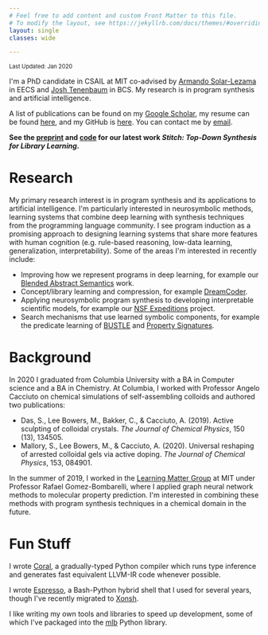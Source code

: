 ```yaml
---
# Feel free to add content and custom Front Matter to this file.
# To modify the layout, see https://jekyllrb.com/docs/themes/#overriding-theme-defaults
layout: single
classes: wide

---
```


<span style="font-size:80%">Last Updated: Jan 2020</span>

I'm a PhD candidate in CSAIL at MIT co-advised by [Armando Solar-Lezama](https://people.csail.mit.edu/asolar/) in EECS and [Josh Tenenbaum](http://cocosci.mit.edu/josh) in BCS. My research is in program synthesis and artificial intelligence.

A list of publications can be found on my [Google Scholar](https://scholar.google.com/citations?user=ghdbIsoAAAAJ), my resume can be found [here](resume.pdf), and my GitHub is [here](https://github.com/mlb2251). You can contact me by [email](mailto:mlbowers@csail.mit.edu).

**See the [preprint](stitch_jul11.pdf) and [code](https://github.com/mlb2251/stitch) for our latest work *Stitch: Top-Down Synthesis for Library Learning*.**

<!-- latest work, presented at ICLR 2021: [Representing Partial Programs with Blended Abstract Semantics](https://arxiv.org/pdf/2012.12964).-->

# Research
My primary research interest is in program synthesis and its applications to artificial intelligence. I'm particularly interested in neurosymbolic methods, learning systems that combine deep learning with synthesis techniques from the programming language community. I see program induction as a promising approach to designing learning systems that share more features with human cognition (e.g. rule-based reasoning, low-data learning, generalization, interpretability). Some of the areas I'm interested in recently include:
- Improving how we represent programs in deep learning, for example our [Blended Abstract Semantics](https://arxiv.org/pdf/2012.12964) work.
- Concept/library learning and compression, for example [DreamCoder](https://arxiv.org/abs/2006.08381).
- Applying neurosymbolic program synthesis to developing interpretable scientific models, for example our [NSF Expeditions](http://www.neurosymbolic.org/) project.
- Search mechanisms that use learned symbolic components, for example the predicate learning of [BUSTLE](https://arxiv.org/abs/2007.14381) and [Property Signatures](https://arxiv.org/abs/2002.09030).

# Background
In 2020 I graduated from Columbia University with a BA in Computer science and a BA in Chemistry. At Columbia, I worked with Professor Angelo Cacciuto on chemical simulations of self-assembling colloids and authored two publications:
- Das, S., Lee Bowers, M., Bakker, C., & Cacciuto, A. (2019). Active sculpting of colloidal crystals. *The Journal of Chemical Physics*, 150 (13), 134505.
- Mallory, S., Lee Bowers, M., & Cacciuto, A. (2020). Universal reshaping of arrested colloidal gels via active doping. *The Journal of Chemical Physics*, 153, 084901.

In the summer of 2019, I worked in the [Learning Matter Group](http://gomezbombarelli.mit.edu/) at MIT under Professor Rafael Gomez-Bombarelli, where I applied graph neural network methods to molecular property prediction. I'm interested in combining these methods with program synthesis techniques in a chemical domain in the future.

# Fun Stuff

I wrote [Coral](https://github.com/jacobaustin123/Coral), a gradually-typed Python compiler which runs type inference and generates fast equivalent LLVM-IR code whenever possible.

I wrote [Espresso](https://github.com/mlb2251/espresso), a Bash-Python hybrid shell that I used for several years, though I've recently migrated to [Xonsh](https://xon.sh/).

I like writing my own tools and libraries to speed up development, some of which I've packaged into the [mlb](https://github.com/mlb2251/mlb) Python library.

